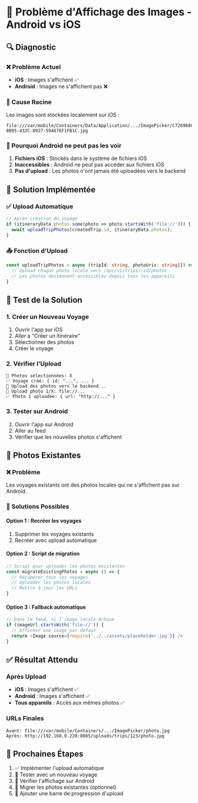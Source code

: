 # 📸 Problème d'Affichage des Images - Android vs iOS

## 🔍 Diagnostic

### ❌ Problème Actuel
- **iOS** : Images s'affichent ✅
- **Android** : Images ne s'affichent pas ❌

### 📱 Cause Racine
Les images sont stockées localement sur iOS :
```
file:///var/mobile/Containers/Data/Application/.../ImagePicker/C726968C-8B95-432C-8927-59467EF1FB1C.jpg
```

### 🚫 Pourquoi Android ne peut pas les voir
1. **Fichiers iOS** : Stockés dans le système de fichiers iOS
2. **Inaccessibles** : Android ne peut pas accéder aux fichiers iOS
3. **Pas d'upload** : Les photos n'ont jamais été uploadées vers le backend

## 🔧 Solution Implémentée

### ✅ Upload Automatique
```typescript
// Après création du voyage
if (itineraryData.photos.some(photo => photo.startsWith('file://'))) {
  await uploadTripPhotos(createdTrip.id, itineraryData.photos);
}
```

### 📤 Fonction d'Upload
```typescript
const uploadTripPhotos = async (tripId: string, photoUris: string[]) => {
  // Upload chaque photo locale vers /api/v1/trips/:id/photos
  // Les photos deviennent accessibles depuis tous les appareils
}
```

## 🧪 Test de la Solution

### 1. Créer un Nouveau Voyage
1. Ouvrir l'app sur iOS
2. Aller à "Créer un itinéraire"
3. Sélectionner des photos
4. Créer le voyage

### 2. Vérifier l'Upload
```
📸 Photos sélectionnées: X
✅ Voyage créé: { id: "...", ... }
📸 Upload des photos vers le backend...
📸 Upload photo 1/X: file://...
✅ Photo 1 uploadée: { url: "http://..." }
```

### 3. Tester sur Android
1. Ouvrir l'app sur Android
2. Aller au feed
3. Vérifier que les nouvelles photos s'affichent

## 🔄 Photos Existantes

### ❌ Problème
Les voyages existants ont des photos locales qui ne s'affichent pas sur Android.

### 🔧 Solutions Possibles

#### Option 1 : Recréer les voyages
1. Supprimer les voyages existants
2. Recréer avec upload automatique

#### Option 2 : Script de migration
```typescript
// Script pour uploader les photos existantes
const migrateExistingPhotos = async () => {
  // Récupérer tous les voyages
  // Uploader les photos locales
  // Mettre à jour les URLs
}
```

#### Option 3 : Fallback automatique
```typescript
// Dans le feed, si l'image locale échoue
if (imageUrl.startsWith('file://')) {
  // Afficher une image par défaut
  return <Image source={require('../../assets/placeholder.jpg')} />
}
```

## ✅ Résultat Attendu

### Après Upload
- **iOS** : Images s'affichent ✅
- **Android** : Images s'affichent ✅
- **Tous appareils** : Accès aux mêmes photos ✅

### URLs Finales
```
Avant: file:///var/mobile/Containers/.../ImagePicker/photo.jpg
Après: http://192.168.0.220:8085/uploads/trips/123/photo.jpg
```

## 🚀 Prochaines Étapes

1. ✅ Implémenter l'upload automatique
2. 🔄 Tester avec un nouveau voyage
3. 🔄 Vérifier l'affichage sur Android
4. 🔄 Migrer les photos existantes (optionnel)
5. 🔄 Ajouter une barre de progression d'upload 